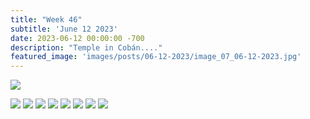 ```yaml
---
title: "Week 46"
subtitle: 'June 12 2023'
date: 2023-06-12 00:00:00 -700
description: "Temple in Cobán...."
featured_image: 'images/posts/06-12-2023/image_07_06-12-2023.jpg'
---
```

![](/images/posts/06-12-2023/image_07_06-12-2023.jpg)
<div class="gallery" data-columns="2">
    <img src="/images/posts/06-12-2023/image_01_06-12-2023.jpg">
    <img src="/images/posts/06-12-2023/image_02_06-12-2023.jpg">
    <img src="/images/posts/06-12-2023/image_03_06-12-2023.jpg">
    <img src="/images/posts/06-12-2023/image_04_06-12-2023.jpg">
    <img src="/images/posts/06-12-2023/image_05_06-12-2023.jpg">
    <img src="/images/posts/06-12-2023/image_06_06-12-2023.jpg">
    <img src="/images/posts/06-12-2023/image_07_06-12-2023.jpg">
    <img src="/images/posts/06-12-2023/image_08_06-12-2023.jpg">
</div>